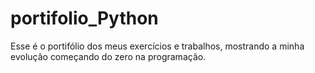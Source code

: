 # portifolio_Python
Esse é o portifólio dos meus exercícios e trabalhos, mostrando a minha evolução começando do zero na programação.
